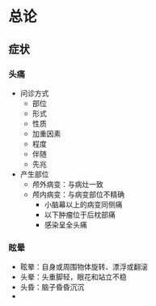 # 总论
## 症状
### 头痛
+ 问诊方式
	+ 部位
	+ 形式
	+ 性质
	+ 加重因素
	+ 程度
	+ 伴随
	+ 先兆
+ 产生部位
	+ 颅外病变：与病灶一致
	+ 颅内病变：与病变部位不精确
		+ 小脑幕以上的病变同侧痛
		+ 以下肿瘤位于后枕部痛
		+ 感染呈全头痛
### 眩晕
+ 眩晕：自身或周围物体旋转、漂浮或翻滚
+ 头晕：头重脚轻，眼花和站立不稳
+ 头昏：脑子昏昏沉沉
+ 
<!--stackedit_data:
eyJoaXN0b3J5IjpbLTE4OTUyODk0MTQsLTIwODg3NDY2MTJdfQ
==
-->